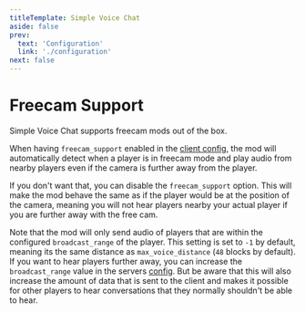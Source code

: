 ```yaml
---
titleTemplate: Simple Voice Chat
aside: false
prev:
  text: 'Configuration'
  link: './configuration'
next: false
---
```


# Freecam Support

Simple Voice Chat supports freecam mods out of the box.

When having `freecam_support` enabled in the [client config](configuration#client),
the mod will automatically detect when a player is in freecam mode and play audio from nearby players even if the camera is further away from the player.

If you don't want that, you can disable the `freecam_support` option.
This will make the mod behave the same as if the player would be at the position of the camera, meaning you will not hear players nearby your actual player if you are further away with the free cam.

Note that the mod will only send audio of players that are within the configured `broadcast_range` of the player.
This setting is set to `-1` by default, meaning its the same distance as `max_voice_distance` (`48` blocks by default).
If you want to hear players further away, you can increase the `broadcast_range` value in the servers [config](configuration#server).
But be aware that this will also increase the amount of data that is sent to the client and makes it possible for other players to hear conversations that they normally shouldn't be able to hear.
